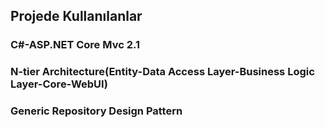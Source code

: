 ## Projede Kullanılanlar
### C#-ASP.NET Core Mvc 2.1
### N-tier Architecture(Entity-Data Access Layer-Business Logic Layer-Core-WebUI)
### Generic Repository Design Pattern

